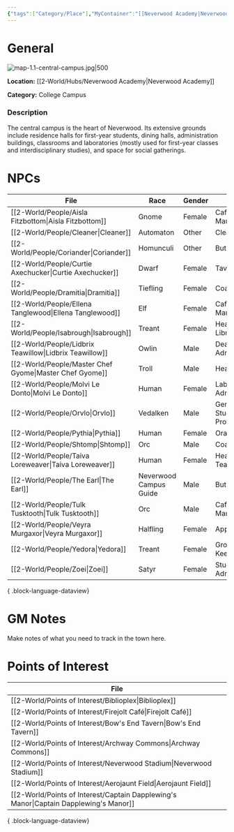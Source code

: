 ```yaml
---
{"tags":["Category/Place"],"MyContainer":"[[Neverwood Academy|Neverwood Academy]]","MyCategory":"College Campus","obsidianUIMode":"preview","image":"map-1.1-central-campus.jpg","dg-publish":true,"dg-path":"World/Places/Central Campus.md","permalink":"/world/places/central-campus/","dgPassFrontmatter":true,"updated":"2025-09-29T14:21:10.000+01:00"}
---
```



# General

![map-1.1-central-campus.jpg|500](/img/user/z_Assets/Campus%20Maps/map-1.1-central-campus.jpg)

**Location:** [[2-World/Hubs/Neverwood Academy\|Neverwood Academy]]

**Category:** College Campus

### Description
The central campus is the heart of Neverwood. Its extensive grounds include residence halls for first-year students, dining halls, administration buildings, classrooms and laboratories (mostly used for first-year classes and interdisciplinary studies), and space for social gatherings.


# NPCs

| File                                                       | Race                   | Gender | Role                       |
| ---------------------------------------------------------- | ---------------------- | ------ | -------------------------- |
| [[2-World/People/Aisla Fitzbottom\|Aisla Fitzbottom]]   | Gnome                  | Female | Cafe Manager               |
| [[2-World/People/Cleaner\|Cleaner]]                     | Automaton              | Other  | Cleaner                    |
| [[2-World/People/Coriander\|Coriander]]                 | Homunculi              | Other  | Butler                     |
| [[2-World/People/Curtie Axechucker\|Curtie Axechucker]] | Dwarf                  | Female | Tavern Chef                |
| [[2-World/People/Dramitia\|Dramitia]]                   | Tiefling               | Female | Coach                      |
| [[2-World/People/Ellena Tanglewood\|Ellena Tanglewood]] | Elf                    | Female | Cafe Manager               |
| [[2-World/People/Isabrough\|Isabrough]]                 | Treant                 | Female | Head Librarian             |
| [[2-World/People/Lidbrix Teawillow\|Lidbrix Teawillow]] | Owlin                  | Male   | Dean of Admissions         |
| [[2-World/People/Master Chef Gyome\|Master Chef Gyome]] | Troll                  | Male   | Head Chef                  |
| [[2-World/People/Molvi Le Donto\|Molvi Le Donto]]       | Human                  | Female | Lab Administrator          |
| [[2-World/People/Orvlo\|Orvlo]]                         | Vedalken               | Male   | General Studies Professor  |
| [[2-World/People/Pythia\|Pythia]]                       | Human                  | Female | Oracle                     |
| [[2-World/People/Shtomp\|Shtomp]]                       | Orc                    | Male   | Coach                      |
| [[2-World/People/Taiva Loreweaver\|Taiva Loreweaver]]   | Human                  | Female | Head Teacher               |
| [[2-World/People/The Earl\|The Earl]]                   | Neverwood Campus Guide | Male   | Butler                     |
| [[2-World/People/Tulk Tusktooth\|Tulk Tusktooth]]       | Orc                    | Male   | Cafe Manager               |
| [[2-World/People/Veyra Murgaxor\|Veyra Murgaxor]]       | Halfling               | Female | Applicant                  |
| [[2-World/People/Yedora\|Yedora]]                       | Treant                 | Female | Grounds Keeper             |
| [[2-World/People/Zoei\|Zoei]]                           | Satyr                  | Female | Student Life Administrator |

{ .block-language-dataview}

# GM Notes

Make notes of what you need to track in the town here. 


# Points of Interest

| File                                                                                     |
| ---------------------------------------------------------------------------------------- |
| [[2-World/Points of Interest/Biblioplex\|Biblioplex]]                                 |
| [[2-World/Points of Interest/Firejolt Café\|Firejolt Café]]                           |
| [[2-World/Points of Interest/Bow's End Tavern\|Bow's End Tavern]]                     |
| [[2-World/Points of Interest/Archway Commons\|Archway Commons]]                       |
| [[2-World/Points of Interest/Neverwood Stadium\|Neverwood Stadium]]                   |
| [[2-World/Points of Interest/Aerojaunt Field\|Aerojaunt Field]]                       |
| [[2-World/Points of Interest/Captain Dapplewing's Manor\|Captain Dapplewing's Manor]] |

{ .block-language-dataview}

